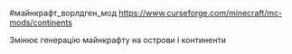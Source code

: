 #майнкрафт_ворлдген_мод 
https://www.curseforge.com/minecraft/mc-mods/continents

Змінює генерацію майнкрафту на острови і континенти
